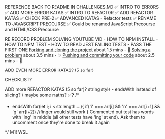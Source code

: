 REFERENCE BACK TO README IN CHALLENGES.MD ✅
INTRO TO ERRORS ✅
ADD MORE ERROR KATAS ✅
INTRO TO REFACTOR ✅
ADD REFACTOR KATAS ✅
CHECK PRE-2 ✅
ADVANCED KATAS - Refactor tests ✅
RENAME TO JAVASCRIPT PRECOURSE ✅ Could be renamed JavaScript Precourse and HTML/CSS Precourse

<!-- TO DO -->

RE RECORD PROBLEM SOLVING YOUTUBE VID - HOW TO NPM INSTALL - HOW TO NPM TEST - HOW TO READ JEST FAILING TESTS - PASS THE FIRST ONE
[Forking and cloning the project](https://youtu.be/QxvgzQFmOJE) about 1.5 mins - 🦆
[Solving a problem](https://youtu.be/8r2DrCwKPRY) about 3.5 mins - ✨
[Pushing and committing your code](https://youtu.be/WkZvpDnphqE) about 2.5 mins - 🦆

ADD EVEN MORE ERROR KATAS? (5 so far)

CHECKLIST?

ADD more REFACTOR KATAS (5 so far)? string style - endsWith instead of slicing? / maybe some maths? ✅❓
/\*

- endsWith
  for(let i; i < str.length....){
  if('i' === arr[i] && 'n' === arr[i+1] && 'g' arr[i+2]) //finger would still work
  }
  Commented out test has words with 'ing' in middle (all other tests have 'ing' at end). Ask them to uncomment once they're done to break it again

\*/
M1!
WSL
